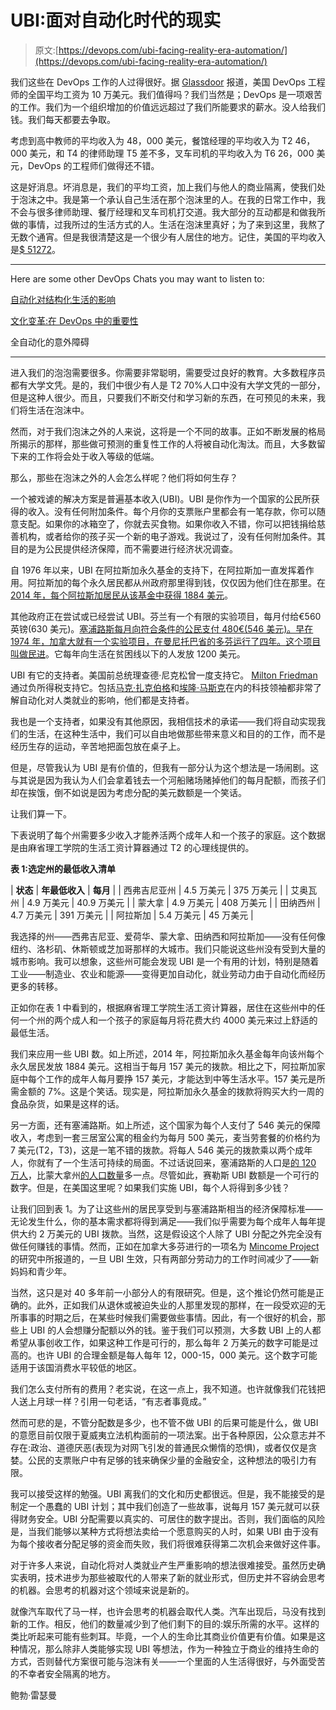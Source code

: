 # UBI:面对自动化时代的现实

> 原文:[https://devops.com/ubi-facing-reality-era-automation/](https://devops.com/ubi-facing-reality-era-automation/)

我们这些在 DevOps 工作的人过得很好。据 [Glassdoor](https://www.glassdoor.com/Salaries/devops-engineer-salary-SRCH_KO0,15.htm) 报道，美国 DevOps 工程师的全国平均工资为 10 万美元。我们值得吗？我们当然是；DevOps 是一项艰苦的工作。我们为一个组织增加的价值远远超过了我们所能要求的薪水。没人给我们钱。我们每天都要去争取。

考虑到高中教师的平均收入为 48，000 美元，餐馆经理的平均收入为 T2 46，000 美元，和 T4 的律师助理 T5 差不多，叉车司机的平均收入为 T6 26，000 美元，DevOps 的工程师们做得还不错。

这是好消息。坏消息是，我们的平均工资，加上我们与他人的商业隔离，使我们处于泡沫之中。我是第一个承认自己生活在那个泡沫里的人。在我的日常工作中，我不会与很多律师助理、餐厅经理和叉车司机打交道。我大部分的互动都是和做我所做的事情，过我所过的生活方式的人。生活在泡沫里真好；为了来到这里，我熬了无数个通宵。但是我很清楚这是一个很少有人居住的地方。记住，美国的平均收入是[$ 51272](https://www.fool.com/investing/2017/03/24/whats-the-average-income-in-the-united-states.aspx)。

* * *

Here are some other DevOps Chats you may want to listen to:

[自动化对结构化生活的影响](https://devops.com/automations-impact-structured-life/)

[文化变革:在 DevOps 中的重要性](https://devops.com/culture-change-matters-devops)

全自动化的意外障碍

* * *

进入我们的泡泡需要很多。你需要非常聪明，需要受过良好的教育。大多数程序员都有大学文凭。是的，我们中很少有人是 T2 70%人口中没有大学文凭的一部分，但是这种人很少。而且，只要我们不断交付和学习新的东西，在可预见的未来，我们将生活在泡沫中。

然而，对于我们泡沫之外的人来说，这将是一个不同的故事。正如不断发展的格局所揭示的那样，那些做可预测的重复性工作的人将被自动化淘汰。而且，大多数留下来的工作将会处于收入等级的低端。

那么，那些在泡沫之外的人会怎么样呢？他们将如何生存？

一个被戏谑的解决方案是普遍基本收入(UBI)。UBI 是你作为一个国家的公民所获得的收入。没有任何附加条件。每个月你的支票账户里都会有一笔存款，你可以随意支配。如果你的冰箱空了，你就去买食物。如果你收入不错，你可以把钱捐给慈善机构，或者给你的孩子买一个新的电子游戏。我说过了，没有任何附加条件。其目的是为公民提供经济保障，而不需要进行经济状况调查。

自 1976 年以来，UBI 在阿拉斯加永久基金的支持下，在阿拉斯加一直发挥着作用。阿拉斯加的每个永久居民都从州政府那里得到钱，仅仅因为他们住在那里。在 [2014 年，每个阿拉斯加居民从该基金中获得 1884 美元](https://time.com/3453788/alaska-oil-dividend/)。

其他政府正在尝试或已经尝试 UBI。芬兰有一个有限的实验项目，每月付给€560 英镑(630 美元)。[塞浦路斯每月向符合条件的公民支付 480€(546 美元)。早在 1974 年，加拿大就有一个实验项目，在曼尼托巴省的多芬运行了四年。这个项目叫做](https://www.eurofound.europa.eu/observatories/eurwork/articles/industrial-relations-law-and-regulation/cyprus-guaranteed-minimum-income)[民进](https://en.wikipedia.org/wiki/MINCOME)。它每年向生活在贫困线以下的人发放 1200 美元。

UBI 有它的支持者。美国前总统理查德·尼克松曾一度支持它。 [Milton Friedman](https://www.theatlantic.com/politics/archive/2014/08/why-arent-reformicons-pushing-a-guaranteed-basic-income/375600/) 通过负所得税支持它。包括[马克·扎克伯格](https://money.cnn.com/2017/05/26/news/economy/mark-zuckerberg-universal-basic-income/index.html)和[埃隆·马斯克](https://www.cnbc.com/2016/11/18/elon-musk-says-robots-will-push-us-to-a-universal-basic-income-heres-how-it-would-work.html)在内的科技领袖都非常了解自动化对人类就业的影响，他们都是支持者。

我也是一个支持者，如果没有其他原因，我相信技术的承诺——我们将自动实现我们的生活，在这种生活中，我们可以自由地做那些带来意义和目的的工作，而不是经历生存的运动，辛苦地把面包放在桌子上。

但是，尽管我认为 UBI 是有价值的，但我有一部分认为这个想法是一场闹剧。这与其说是因为我认为人们会拿着钱去一个河船赌场赌掉他们的每月配额，而孩子们却在挨饿，倒不如说是因为考虑分配的美元数额是一个笑话。

让我们算一下。

下表说明了每个州需要多少收入才能养活两个成年人和一个孩子的家庭。这个数据是由麻省理工学院的生活工资计算器通过 T2 的心理线提供的。

**表 1:选定州的最低收入清单**

| **状态** | **年最低收入** | **每月** |
| 西弗吉尼亚州 | 4.5 万美元 | 375 万美元 |
| 艾奥瓦州 | 4.9 万美元 | 40.9 万美元 |
| 蒙大拿 | 4.9 万美元 | 408 万美元 |
| 田纳西州 | 4.7 万美元 | 391 万美元 |
| 阿拉斯加 | 5.4 万美元 | 45 万美元 |

我选择的州——西弗吉尼亚、爱荷华、蒙大拿、田纳西和阿拉斯加——没有任何像纽约、洛杉矶、休斯顿或芝加哥那样的大城市。我们只能说这些州没有受到大量的城市影响。我可以想象，这些州可能会发现 UBI 是一个有用的计划，特别是随着工业——制造业、农业和能源——变得更加自动化，就业劳动力由于自动化而经历更多的转移。

正如你在表 1 中看到的，根据麻省理工学院生活工资计算器，居住在这些州中的任何一个州的两个成人和一个孩子的家庭每月将花费大约 4000 美元来过上舒适的最低生活。

我们来应用一些 UBI 数。如上所述，2014 年，阿拉斯加永久基金每年向该州每个永久居民发放 1884 美元。这相当于每月 157 美元的拨款。相比之下，阿拉斯加家庭中每个工作的成年人每月要挣 157 美元，才能达到中等生活水平。157 美元是所需金额的 7%。这是个笑话。现实是，阿拉斯加永久基金的拨款将购买大约一周的食品杂货，如果是这样的话。

另一方面，还有塞浦路斯。如上所述，这个国家为每个人支付了 546 美元的保障收入，考虑到一套三居室公寓的租金约为每月 500 美元，麦当劳套餐的价格约为 7 美元(T2，T3)，这是一笔不错的拨款。将每人 546 美元的拨款乘以两个成年人，你就有了一个生活可持续的局面。不过话说回来，塞浦路斯的人口是[的 120 万人](http://www.countrymeters.info/en/Cyprus/)，比蒙大拿州[的人口数量](https://en.wikipedia.org/wiki/List_of_U.S._states_and_territories_by_population)多一点。尽管如此，赛勒斯 UBI 数额是一个可行的数字。但是，在美国这里呢？如果我们实施 UBI，每个人将得到多少钱？

让我们回到表 1。为了让这些州的居民享受到与塞浦路斯相当的经济保障标准——无论发生什么，你的基本需求都将得到满足——我们似乎需要为每个成年人每年提供大约 2 万美元的 UBI 拨款。当然，这是假设这个人除了 UBI 分配之外完全没有做任何赚钱的事情。然而，正如在加拿大多芬进行的一项名为 [Mincome Project](http://www.dominionpaper.ca/articles/4100) 的研究中所报道的，一旦 UBI 生效，只有两部分劳动力的工作时间减少了——新妈妈和青少年。

当然，这只是对 40 多年前一小部分人的有限研究。但是，这个推论仍然可能是正确的。此外，正如我们从退休或被迫失业的人那里发现的那样，在一段受欢迎的无所事事的时期之后，在某些时候我们需要做些事情。因此，有一个很好的机会，那些上 UBI 的人会想赚分配额以外的钱。鉴于我们可以预测，大多数 UBI 上的人都希望从事创收工作，如果这种工作是可行的，那么每年 2 万美元的数字可能是过高的。也许 UBI 的合理金额是每人每年 12，000-15，000 美元。这个数字可能适用于该国消费水平较低的地区。

我们怎么支付所有的费用？老实说，在这一点上，我不知道。也许就像我们花钱把人送上月球一样？引用一句老话，“有志者事竟成。”

然而可悲的是，不管分配数是多少，也不管不做 UBI 的后果可能是什么，做 UBI 的意愿目前仅限于夏威夷立法机构面前的一项法案。出于各种原因，公众意志并不存在:政治、道德厌恶(表现为对网飞引发的普通民众懒惰的恐惧)，或者仅仅是贪婪。公民的支票账户中有足够的钱来确保少量的金融安全，这种想法的吸引力有限。

我可以接受这样的勉强。UBI 离我们的文化和历史都很远。但是，我不能接受的是制定一个愚蠢的 UBI 计划；其中我们创造了一些故事，说每月 157 美元就可以获得财务安全。UBI 分配需要以真实的、可居住的数字提出。否则，我们面临的风险是，当我们能够以某种方式将想法卖给一个愿意购买的人时，如果 UBI 由于没有为每个接收者分配足够的资金而失败，我们将很难获得第二次机会来做好这件事。

对于许多人来说，自动化将对人类就业产生严重影响的想法很难接受。虽然历史确实表明，技术进步为那些被取代的人带来了新的就业形式，但历史并不容纳会思考的机器。会思考的机器对这个领域来说是新的。

就像汽车取代了马一样，也许会思考的机器会取代人类。汽车出现后，马没有找到新的工作。相反，他们的数量减少到了他们剩下的目的:娱乐所需的水平。这样的类比听起来可能有些刺耳。毕竟，一个人的生命比其商业价值更有价值。如果是这种情况，那么除非人类能够实现 UBI 等想法，作为一种独立于商业的维持生命的方式，否则替代方案很可能与泡沫有关——一个里面的人生活得很好，与外面受苦的不幸者安全隔离的地方。

鲍勃·雷瑟曼